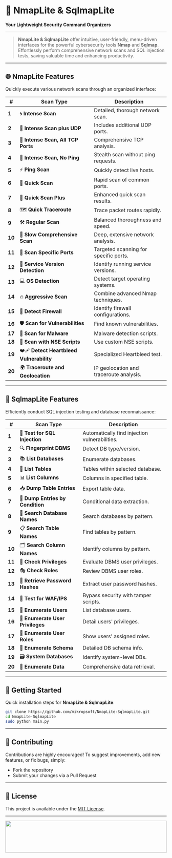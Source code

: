 # 🚀 NmapLite & SqlmapLite  

**Your Lightweight Security Command Organizers**

---

> **NmapLite & SqlmapLite** offer intuitive, user-friendly, menu-driven interfaces for the powerful cybersecurity tools **Nmap** and **Sqlmap**. Effortlessly perform comprehensive network scans and SQL injection tests, saving valuable time and enhancing productivity.

---

## 🌐 **NmapLite Features**

Quickly execute various network scans through an organized interface:

| # | Scan Type | Description |
|---|-----------|-------------|
| **1** | 🌀 **Intense Scan** | Detailed, thorough network scan. |
| **2** | 📡 **Intense Scan plus UDP** | Includes additional UDP ports. |
| **3** | 🔎 **Intense Scan, All TCP Ports** | Comprehensive TCP analysis. |
| **4** | 🙈 **Intense Scan, No Ping** | Stealth scan without ping requests. |
| **5** | ⚡ **Ping Scan** | Quickly detect live hosts. |
| **6** | 🚄 **Quick Scan** | Rapid scan of common ports. |
| **7** | 🚀 **Quick Scan Plus** | Enhanced quick scan results. |
| **8** | 🗺️ **Quick Traceroute** | Trace packet routes rapidly. |
| **9** | 🛠️ **Regular Scan** | Balanced thoroughness and speed. |
| **10** | 🐢 **Slow Comprehensive Scan** | Deep, extensive network analysis. |
| **11** | 🎯 **Scan Specific Ports** | Targeted scanning for specific ports. |
| **12** | 📌 **Service Version Detection** | Identify running service versions. |
| **13** | 💻 **OS Detection** | Detect target operating systems. |
| **14** | 🔥 **Aggressive Scan** | Combine advanced Nmap techniques. |
| **15** | 🧱 **Detect Firewall** | Identify firewall configurations. |
| **16** | 🛡️ **Scan for Vulnerabilities** | Find known vulnerabilities. |
| **17** | 🦠 **Scan for Malware** | Malware detection scripts. |
| **18** | 📜 **Scan with NSE Scripts** | Use custom NSE scripts. |
| **19** | ❤️‍🩹 **Detect Heartbleed Vulnerability** | Specialized Heartbleed test. |
| **20** | 🌍 **Traceroute and Geolocation** | IP geolocation and traceroute analysis. |

---

## 💾 **SqlmapLite Features**

Efficiently conduct SQL injection testing and database reconnaissance:

| # | Scan Type | Description |
|---|-----------|-------------|
| **1** | 🧪 **Test for SQL Injection** | Automatically find injection vulnerabilities. |
| **2** | 🔍 **Fingerprint DBMS** | Detect DB type/version. |
| **3** | 📚 **List Databases** | Enumerate databases. |
| **4** | 📑 **List Tables** | Tables within selected database. |
| **5** | 📊 **List Columns** | Columns in specified table. |
| **6** | 📥 **Dump Table Entries** | Export table data. |
| **7** | 🔎 **Dump Entries by Condition** | Conditional data extraction. |
| **8** | 🔖 **Search Database Names** | Search databases by pattern. |
| **9** | 📋 **Search Table Names** | Find tables by pattern. |
| **10** | 🗂️ **Search Column Names** | Identify columns by pattern. |
| **11** | 🔐 **Check Privileges** | Evaluate DBMS user privileges. |
| **12** | 🎭 **Check Roles** | Review DBMS user roles. |
| **13** | 🔑 **Retrieve Password Hashes** | Extract user password hashes. |
| **14** | 🚧 **Test for WAF/IPS** | Bypass security with tamper scripts. |
| **15** | 👥 **Enumerate Users** | List database users. |
| **16** | 📜 **Enumerate User Privileges** | Detail users' privileges. |
| **17** | 🎩 **Enumerate User Roles** | Show users' assigned roles. |
| **18** | 🧾 **Enumerate Schema** | Detailed DB schema info. |
| **19** | 🗃️ **System Databases** | Identify system-level DBs. |
| **20** | 📂 **Enumerate Data** | Comprehensive data retrieval. |

---

## 🔧 **Getting Started**

Quick installation steps for **NmapLite & SqlmapLite**:

```bash
git clone https://github.com/mikropsoft/NmapLite-SqlmapLite.git
cd NmapLite-SqlmapLite
sudo python main.py
```

---

## 🤝 **Contributing**

Contributions are highly encouraged! To suggest improvements, add new features, or fix bugs, simply:

- Fork the repository  
- Submit your changes via a Pull Request  

---

## 📜 **License**

This project is available under the [MIT License](LICENSE).

---

<img src="https://raw.githubusercontent.com/matfantinel/matfantinel/master/waves.svg" width="100%" height="100">
